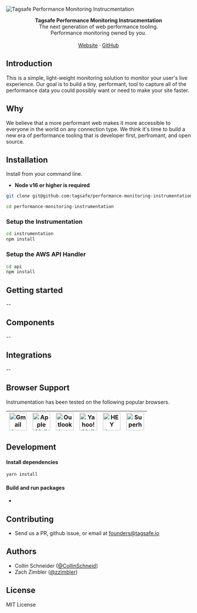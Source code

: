 ![Tagsafe Performance Monitoring Instrucmentation]()

<div align="center"><strong>Tagsafe Performance Monitoring Instrucmentation</strong></div>
<div align="center">The next generation of web performance tooling. <br />Performance monitoring owned by you.</div>
<br />
<div align="center">
<a href="https://tagsafe.io">Website</a> 
<span> · </span>
<a href="https://github.com/tagsafe/performance-monitoring-instrumentation">GitHub</a> 
</div>

## Introduction

This is a simple, light-weight monitoring solution to monitor your user's live experience. Our goal is to build a tiny, performant, tool to capture all of the performance data you could possibly want or need to make your site faster.  

## Why

We believe that a more performant web makes it more accessible to everyone in the world on any connection type. We think it's time to build a new era of performance tooling that is developer first, perfromant, and open source.

## Installation

Install from your command line.

* **Node v16 or higher is required**

```sh
git clone git@github.com:tagsafe/performance-monitoring-instrumentation.git 

cd performance-monitoring-instrumentation 
```
### Setup the Instrumentation
```sh
cd instrumentation
npm install
```
### Setup the AWS API Handler 
```sh
cd api 
npm install
```

## Getting started
--

## Components
--

## Integrations
--

## Browser Support

Instrumentation has been tested on the following popular browsers.

| <img src="https://react.email/static/icons/gmail.svg" width="48px" height="48px" alt="Gmail logo"> | <img src="https://react.email/static/icons/apple-mail.svg" width="48px" height="48px" alt="Apple Mail"> | <img src="https://react.email/static/icons/outlook.svg" width="48px" height="48px" alt="Outlook logo"> | <img src="https://react.email/static/icons/yahoo-mail.svg" width="48px" height="48px" alt="Yahoo! Mail logo"> | <img src="https://react.email/static/icons/hey.svg" width="48px" height="48px" alt="HEY logo"> | <img src="https://react.email/static/icons/superhuman.svg" width="48px" height="48px" alt="Superhuman logo"> |
| -------------------------------------------------------------------------------------------------- | ------------------------------------------------------------------------------------------------------- | ------------------------------------------------------------------------------------------------------ | ------------------------------------------------------------------------------------------------------------- | ---------------------------------------------------------------------------------------------- | ------------------------------------------------------------------------------------------------------------ |

## Development

#### Install dependencies

```sh
yarn install
```

#### Build and run packages
- 

## Contributing
- Send us a PR, github issue, or email at founders@tagsafe.io

## Authors
- Collin Schneider ([@CollinSchneid](https://twitter.com/collinschneid))
- Zach Zimbler ([@zzimbler](https://twitter.com/zzimbler))

## License

MIT License
